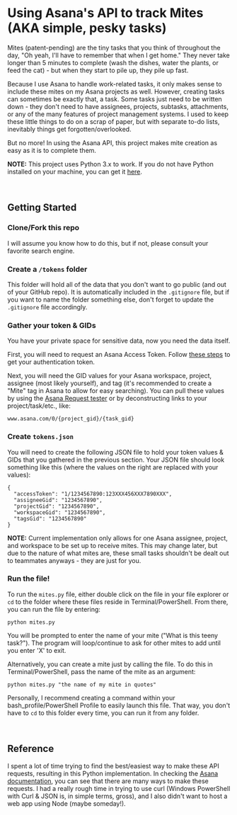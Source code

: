 # Using Asana's API to track Mites (AKA simple, pesky tasks)

Mites (patent-pending) are the tiny tasks that you think of throughout the day, "Oh yeah, I'll have to remember that when I get home." They never take longer than 5 minutes to complete (wash the dishes, water the plants, or feed the cat) - but when they start to pile up, they pile up fast.

Because I use Asana to handle work-related tasks, it only makes sense to include these mites on my Asana projects as well. However, creating tasks can sometimes be exactly that, a task. Some tasks just need to be written down - they don't need to have assignees, projects, subtasks, attachments, or any of the many features of project management systems. I used to keep these little things to do on a scrap of paper, but with separate to-do lists, inevitably things get forgotten/overlooked.

But no more! In using the Asana API, this project makes mite creation as easy as it is to complete them. 

**NOTE:** This project uses Python 3.x to work. If you do not have Python installed on your machine, you can get it [here](https://www.python.org/downloads/).

<br>

## Getting Started

### Clone/Fork this repo

I will assume you know how to do this, but if not, please consult your favorite search engine.

### Create a `/tokens` folder

This folder will hold all of the data that you don't want to go public (and out of your GitHub repo). It is automatically included in the `.gitignore` file, but if you want to name the folder something else, don't forget to update the `.gitignore` file accordingly.

### Gather your token & GIDs

You have your private space for sensitive data, now you need the data itself.

First, you will need to request an Asana Access Token. Follow [these steps](https://developers-legacy.asana.com/docs/personal-access-token) to get your authentication token.

Next, you will need the GID values for your Asana workspace, project, assignee (most likely yourself), and tag (it's recommended to create a "Mite" tag in Asana to allow for easy searching). You can pull these values by using the [Asana Request tester](https://developers.asana.com/reference/createtask) or by deconstructing links to your project/task/etc., like:

```
www.asana.com/0/{project_gid}/{task_gid}
```

### Create `tokens.json`

You will need to create the following JSON file to hold your token values & GIDs that you gathered in the previous section. Your JSON file should look something like this (where the values on the right are replaced with your values):

```
{
  "accessToken": "1/1234567890:123XXX456XXX7890XXX",
  "assigneeGid": "1234567890",
  "projectGid": "1234567890",
  "workspaceGid": "1234567890",
  "tagsGid": "1234567890"
}
```

**NOTE:** Current implementation only allows for one Asana assignee, project, and workspace to be set up to receive mites. This may change later, but due to the nature of what mites are, these small tasks shouldn't be dealt out to teammates anyways - they are just for you.


### Run the file!

To run the `mites.py` file, either double click on the file in your file explorer or `cd` to the folder where these files reside in Terminal/PowerShell. From there, you can run the file by entering:

```
python mites.py
```

You will be prompted to enter the name of your mite ("What is this teeny task?"). The program will loop/continue to ask for other mites to add until you enter 'X' to exit.

Alternatively, you can create a mite just by calling the file. To do this in Terminal/PowerShell, pass the name of the mite as an argument:

```
python mites.py "the name of my mite in quotes"
```

Personally, I recommend creating a command within your bash_profile/PowerShell Profile to easily launch this file. That way, you don't have to `cd` to this folder every time, you can run it from any folder.

<br>

## Reference

I spent a lot of time trying to find the best/easiest way to make these API requests, resulting in this Python implementation. In checking the [Asana documentation](https://developers.asana.com/reference/createtask), you can see that there are many ways to make these requests. I had a really rough time in trying to use curl (Windows PowerShell with Curl & JSON is, in simple terms, gross), and I also didn't want to host a web app using Node (maybe someday!).